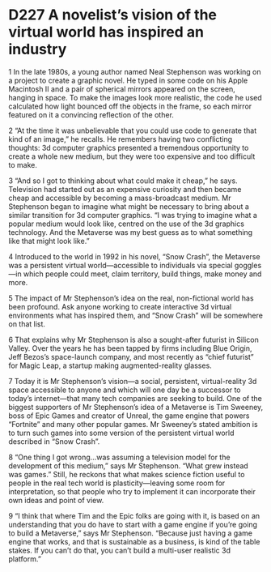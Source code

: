 # D227 A novelist’s vision of the virtual world has inspired an industry
1 In the late 1980s, a young author named Neal Stephenson was working on a project to create a graphic novel. He typed in some code on his Apple Macintosh II and a pair of spherical mirrors appeared on the screen, hanging in space. To make the images look more realistic, the code he used calculated how light bounced off the objects in the frame, so each mirror featured on it a convincing reflection of the other.

2 “At the time it was unbelievable that you could use code to generate that kind of an image,” he recalls. He remembers having two conflicting thoughts: 3d computer graphics presented a tremendous opportunity to create a whole new medium, but they were too expensive and too difficult to make.

3 “And so I got to thinking about what could make it cheap,” he says. Television had started out as an expensive curiosity and then became cheap and accessible by becoming a mass-broadcast medium. Mr Stephenson began to imagine what might be necessary to bring about a similar transition for 3d computer graphics. “I was trying to imagine what a popular medium would look like, centred on the use of the 3d graphics technology. And the Metaverse was my best guess as to what something like that might look like.”

4 Introduced to the world in 1992 in his novel, “Snow Crash”, the Metaverse was a persistent virtual world—accessible to individuals via special goggles—in which people could meet, claim territory, build things, make money and more.

5 The impact of Mr Stephenson’s idea on the real, non-fictional world has been profound. Ask anyone working to create interactive 3d virtual environments what has inspired them, and “Snow Crash” will be somewhere on that list.

6 That explains why Mr Stephenson is also a sought-after futurist in Silicon Valley. Over the years he has been tapped by firms including Blue Origin, Jeff Bezos’s space-launch company, and most recently as “chief futurist” for Magic Leap, a startup making augmented-reality glasses.

7 Today it is Mr Stephenson’s vision—a social, persistent, virtual-reality 3d space accessible to anyone and which will one day be a successor to today’s internet—that many tech companies are seeking to build. One of the biggest supporters of Mr Stephenson’s idea of a Metaverse is Tim Sweeney, boss of Epic Games and creator of Unreal, the game engine that powers “Fortnite” and many other popular games. Mr Sweeney’s stated ambition is to turn such games into some version of the persistent virtual world described in “Snow Crash”.

8 “One thing I got wrong…was assuming a television model for the development of this medium,” says Mr Stephenson. “What grew instead was games.” Still, he reckons that what makes science fiction useful to people in the real tech world is plasticity—leaving some room for interpretation, so that people who try to implement it can incorporate their own ideas and point of view.

9 “I think that where Tim and the Epic folks are going with it, is based on an understanding that you do have to start with a game engine if you’re going to build a Metaverse,” says Mr Stephenson. “Because just having a game engine that works, and that is sustainable as a business, is kind of the table stakes. If you can’t do that, you can’t build a multi-user realistic 3d platform.”

